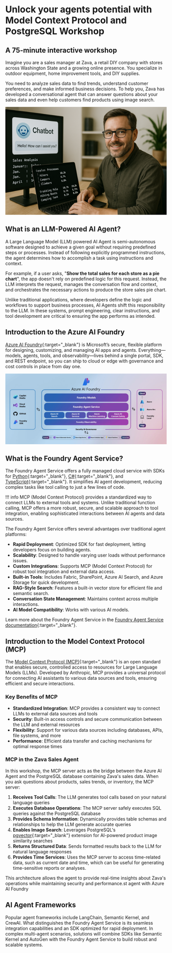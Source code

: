 # Unlock your agents potential with Model Context Protocol and PostgreSQL Workshop

## A 75-minute interactive workshop

Imagine you are a sales manager at Zava, a retail DIY company with stores across Washington State and a growing online presence. You specialize in outdoor equipment, home improvement tools, and DIY supplies. 

You need to analyze sales data to find trends, understand customer preferences, and make informed business decisions. To help you, Zava has developed a conversational agent that can answer questions about your sales data and even help customers find products using image search.

![Zava Sales Analysis Agent](media/persona.png)

## What is an LLM-Powered AI Agent?

A Large Language Model (LLM) powered AI Agent is semi-autonomous software designed to achieve a given goal without requiring predefined steps or processes. Instead of following explicitly programmed instructions, the agent determines how to accomplish a task using instructions and context.

For example, if a user asks, "**Show the total sales for each store as a pie chart**", the app doesn't rely on predefined logic for this request. Instead, the LLM interprets the request, manages the conversation flow and context, and orchestrates the necessary actions to produce the store sales pie chart.

Unlike traditional applications, where developers define the logic and workflows to support business processes, AI Agents shift this responsibility to the LLM. In these systems, prompt engineering, clear instructions, and tool development are critical to ensuring the app performs as intended.

## Introduction to the Azure AI Foundry

[Azure AI Foundry](https://azure.microsoft.com/products/ai-foundry/){:target="_blank"} is Microsoft’s secure, flexible platform for designing, customizing, and managing AI apps and agents. Everything—models, agents, tools, and observability—lives behind a single portal, SDK, and REST endpoint, so you can ship to cloud or edge with governance and cost controls in place from day one.

![Azure AI Foundrt Architecture](media/azure-ai-foundry.png)

## What is the Foundry Agent Service?

The Foundry Agent Service offers a fully managed cloud service with SDKs for [Python](https://learn.microsoft.com/azure/ai-services/agents/quickstart?pivots=programming-language-python-azure){:target="_blank"}, [C#](https://learn.microsoft.com/azure/ai-services/agents/quickstart?pivots=programming-language-csharp){:target="_blank"}, and [TypeScript](https://learn.microsoft.com/en-us/azure/ai-foundry/agents/quickstart?pivots=programming-language-typescript){:target="_blank"}. It simplifies AI agent development, reducing complex tasks like tool calling to just a few lines of code.

!!! info
    MCP (Model Context Protocol) provides a standardized way to connect LLMs to external tools and systems. Unlike traditional function calling, MCP offers a more robust, secure, and scalable approach to tool integration, enabling sophisticated interactions between AI agents and data sources.

The Foundry Agent Service offers several advantages over traditional agent platforms:

- **Rapid Deployment**: Optimized SDK for fast deployment, letting developers focus on building agents.
- **Scalability**: Designed to handle varying user loads without performance issues.
- **Custom Integrations**: Supports MCP (Model Context Protocol) for robust tool integration and external data access.
- **Built-in Tools**: Includes Fabric, SharePoint, Azure AI Search, and Azure Storage for quick development.
- **RAG-Style Search**: Features a built-in vector store for efficient file and semantic search.
- **Conversation State Management**: Maintains context across multiple interactions.
- **AI Model Compatibility**: Works with various AI models.

Learn more about the Foundry Agent Service in the [Foundry Agent Service documentation](https://learn.microsoft.com/azure/ai-services/agents/overview){:target="_blank"}.

## Introduction to the Model Context Protocol (MCP)

The [Model Context Protocol (MCP)](https://modelcontextprotocol.io/){:target="_blank"} is an open standard that enables secure, controlled access to resources for Large Language Models (LLMs). Developed by Anthropic, MCP provides a universal protocol for connecting AI assistants to various data sources and tools, ensuring efficient and secure interactions.

### Key Benefits of MCP

- **Standardized Integration**: MCP provides a consistent way to connect LLMs to external data sources and tools
- **Security**: Built-in access controls and secure communication between the LLM and external resources  
- **Flexibility**: Support for various data sources including databases, APIs, file systems, and more
- **Performance**: Efficient data transfer and caching mechanisms for optimal response times

### MCP in the Zava Sales Agent

In this workshop, the MCP server acts as the bridge between the Azure AI Agent and the PostgreSQL database containing Zava's sales data. When you ask questions about products, sales trends, or inventory, the MCP server:

1. **Receives Tool Calls**: The LLM generates tool calls based on your natural language queries
2. **Executes Database Operations**: The MCP server safely executes SQL queries against the PostgreSQL database
3. **Provides Schema Information**: Dynamically provides table schemas and relationships to help the LLM generate accurate queries
4. **Enables Image Search**: Leverages PostgreSQL's [pgvector](https://github.com/pgvector/pgvector){:target="_blank"} extension for AI-powered product image similarity searches
5. **Returns Structured Data**: Sends formatted results back to the LLM for natural language responses
6. **Provides Time Services**: Uses the MCP server to access time-related data, such as current date and time, which can be useful for generating time-sensitive reports or analyses.

This architecture allows the agent to provide real-time insights about Zava's operations while maintaining security and performance.st agent with Azure AI Foundry

## AI Agent Frameworks

Popular agent frameworks include LangChain, Semantic Kernel, and CrewAI. What distinguishes the Foundry Agent Service is its seamless integration capabilities and an SDK optimized for rapid deployment. In complex multi-agent scenarios, solutions will combine SDKs like Semantic Kernel and AutoGen with the Foundry Agent Service to build robust and scalable systems.
